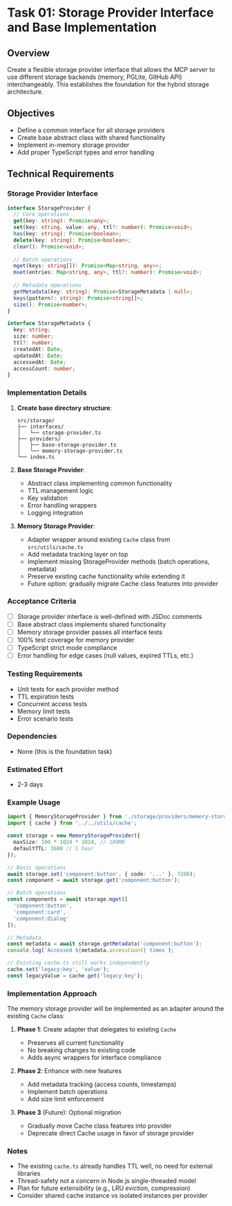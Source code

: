 # Task 01: Storage Provider Interface and Base Implementation

## Overview
Create a flexible storage provider interface that allows the MCP server to use different storage backends (memory, PGLite, GitHub API) interchangeably. This establishes the foundation for the hybrid storage architecture.

## Objectives
- Define a common interface for all storage providers
- Create base abstract class with shared functionality
- Implement in-memory storage provider
- Add proper TypeScript types and error handling

## Technical Requirements

### Storage Provider Interface
```typescript
interface StorageProvider {
  // Core operations
  get(key: string): Promise<any>;
  set(key: string, value: any, ttl?: number): Promise<void>;
  has(key: string): Promise<boolean>;
  delete(key: string): Promise<boolean>;
  clear(): Promise<void>;
  
  // Batch operations
  mget(keys: string[]): Promise<Map<string, any>>;
  mset(entries: Map<string, any>, ttl?: number): Promise<void>;
  
  // Metadata operations
  getMetadata(key: string): Promise<StorageMetadata | null>;
  keys(pattern?: string): Promise<string[]>;
  size(): Promise<number>;
}

interface StorageMetadata {
  key: string;
  size: number;
  ttl?: number;
  createdAt: Date;
  updatedAt: Date;
  accessedAt: Date;
  accessCount: number;
}
```

### Implementation Details

1. **Create base directory structure**:
   ```
   src/storage/
   ├── interfaces/
   │   └── storage-provider.ts
   ├── providers/
   │   ├── base-storage-provider.ts
   │   └── memory-storage-provider.ts
   └── index.ts
   ```

2. **Base Storage Provider**:
   - Abstract class implementing common functionality
   - TTL management logic
   - Key validation
   - Error handling wrappers
   - Logging integration

3. **Memory Storage Provider**:
   - Adapter wrapper around existing `Cache` class from `src/utils/cache.ts`
   - Add metadata tracking layer on top
   - Implement missing StorageProvider methods (batch operations, metadata)
   - Preserve existing cache functionality while extending it
   - Future option: gradually migrate Cache class features into provider

### Acceptance Criteria
- [ ] Storage provider interface is well-defined with JSDoc comments
- [ ] Base abstract class implements shared functionality
- [ ] Memory storage provider passes all interface tests
- [ ] 100% test coverage for memory provider
- [ ] TypeScript strict mode compliance
- [ ] Error handling for edge cases (null values, expired TTLs, etc.)

### Testing Requirements
- Unit tests for each provider method
- TTL expiration tests
- Concurrent access tests
- Memory limit tests
- Error scenario tests

### Dependencies
- None (this is the foundation task)

### Estimated Effort
- 2-3 days

### Example Usage
```typescript
import { MemoryStorageProvider } from './storage/providers/memory-storage-provider';
import { cache } from '../../utils/cache';

const storage = new MemoryStorageProvider({
  maxSize: 100 * 1024 * 1024, // 100MB
  defaultTTL: 3600 // 1 hour
});

// Basic operations
await storage.set('component:button', { code: '...' }, 7200);
const component = await storage.get('component:button');

// Batch operations
const components = await storage.mget([
  'component:button',
  'component:card',
  'component:dialog'
]);

// Metadata
const metadata = await storage.getMetadata('component:button');
console.log(`Accessed ${metadata.accessCount} times`);

// Existing cache.ts still works independently
cache.set('legacy:key', 'value');
const legacyValue = cache.get('legacy:key');
```

### Implementation Approach
The memory storage provider will be implemented as an adapter around the existing `Cache` class:

1. **Phase 1**: Create adapter that delegates to existing `Cache`
   - Preserves all current functionality
   - No breaking changes to existing code
   - Adds async wrappers for interface compliance

2. **Phase 2**: Enhance with new features
   - Add metadata tracking (access counts, timestamps)
   - Implement batch operations
   - Add size limit enforcement

3. **Phase 3** (Future): Optional migration
   - Gradually move Cache class features into provider
   - Deprecate direct Cache usage in favor of storage provider

### Notes
- The existing `cache.ts` already handles TTL well, no need for external libraries
- Thread-safety not a concern in Node.js single-threaded model
- Plan for future extensibility (e.g., LRU eviction, compression)
- Consider shared cache instance vs isolated instances per provider